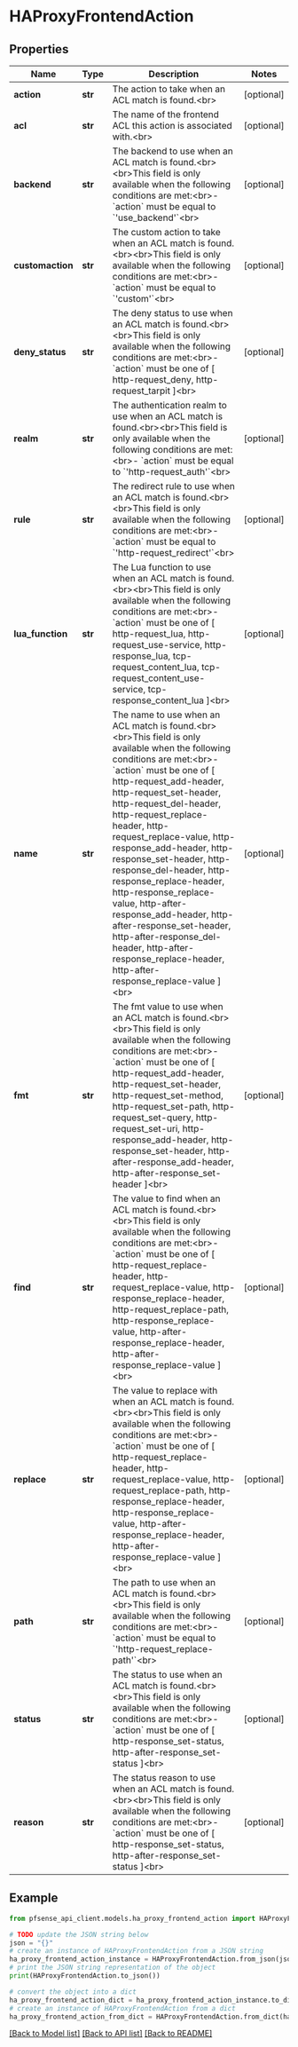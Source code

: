 # HAProxyFrontendAction


## Properties

Name | Type | Description | Notes
------------ | ------------- | ------------- | -------------
**action** | **str** | The action to take when an ACL match is found.&lt;br&gt; | [optional] 
**acl** | **str** | The name of the frontend ACL this action is associated with.&lt;br&gt; | [optional] 
**backend** | **str** | The backend to use when an ACL match is found.&lt;br&gt;&lt;br&gt;This field is only available when the following conditions are met:&lt;br&gt;- &#x60;action&#x60; must be equal to &#x60;&#39;use_backend&#39;&#x60;&lt;br&gt; | [optional] 
**customaction** | **str** | The custom action to take when an ACL match is found.&lt;br&gt;&lt;br&gt;This field is only available when the following conditions are met:&lt;br&gt;- &#x60;action&#x60; must be equal to &#x60;&#39;custom&#39;&#x60;&lt;br&gt; | [optional] 
**deny_status** | **str** | The deny status to use when an ACL match is found.&lt;br&gt;&lt;br&gt;This field is only available when the following conditions are met:&lt;br&gt;- &#x60;action&#x60; must be one of [ http-request_deny, http-request_tarpit ]&lt;br&gt; | [optional] 
**realm** | **str** | The authentication realm to use when an ACL match is found.&lt;br&gt;&lt;br&gt;This field is only available when the following conditions are met:&lt;br&gt;- &#x60;action&#x60; must be equal to &#x60;&#39;http-request_auth&#39;&#x60;&lt;br&gt; | [optional] 
**rule** | **str** | The redirect rule to use when an ACL match is found.&lt;br&gt;&lt;br&gt;This field is only available when the following conditions are met:&lt;br&gt;- &#x60;action&#x60; must be equal to &#x60;&#39;http-request_redirect&#39;&#x60;&lt;br&gt; | [optional] 
**lua_function** | **str** | The Lua function to use when an ACL match is found.&lt;br&gt;&lt;br&gt;This field is only available when the following conditions are met:&lt;br&gt;- &#x60;action&#x60; must be one of [ http-request_lua, http-request_use-service, http-response_lua, tcp-request_content_lua, tcp-request_content_use-service, tcp-response_content_lua ]&lt;br&gt; | [optional] 
**name** | **str** | The name to use when an ACL match is found.&lt;br&gt;&lt;br&gt;This field is only available when the following conditions are met:&lt;br&gt;- &#x60;action&#x60; must be one of [ http-request_add-header, http-request_set-header, http-request_del-header, http-request_replace-header, http-request_replace-value, http-response_add-header, http-response_set-header, http-response_del-header, http-response_replace-header, http-response_replace-value, http-after-response_add-header, http-after-response_set-header, http-after-response_del-header, http-after-response_replace-header, http-after-response_replace-value ]&lt;br&gt; | [optional] 
**fmt** | **str** | The fmt value to use when an ACL match is found.&lt;br&gt;&lt;br&gt;This field is only available when the following conditions are met:&lt;br&gt;- &#x60;action&#x60; must be one of [ http-request_add-header, http-request_set-header, http-request_set-method, http-request_set-path, http-request_set-query, http-request_set-uri, http-response_add-header, http-response_set-header, http-after-response_add-header, http-after-response_set-header ]&lt;br&gt; | [optional] 
**find** | **str** | The value to find when an ACL match is found.&lt;br&gt;&lt;br&gt;This field is only available when the following conditions are met:&lt;br&gt;- &#x60;action&#x60; must be one of [ http-request_replace-header, http-request_replace-value, http-response_replace-header, http-request_replace-path, http-response_replace-value, http-after-response_replace-header, http-after-response_replace-value ]&lt;br&gt; | [optional] 
**replace** | **str** | The value to replace with when an ACL match is found.&lt;br&gt;&lt;br&gt;This field is only available when the following conditions are met:&lt;br&gt;- &#x60;action&#x60; must be one of [ http-request_replace-header, http-request_replace-value, http-request_replace-path, http-response_replace-header, http-response_replace-value, http-after-response_replace-header, http-after-response_replace-value ]&lt;br&gt; | [optional] 
**path** | **str** | The path to use when an ACL match is found.&lt;br&gt;&lt;br&gt;This field is only available when the following conditions are met:&lt;br&gt;- &#x60;action&#x60; must be equal to &#x60;&#39;http-request_replace-path&#39;&#x60;&lt;br&gt; | [optional] 
**status** | **str** | The status to use when an ACL match is found.&lt;br&gt;&lt;br&gt;This field is only available when the following conditions are met:&lt;br&gt;- &#x60;action&#x60; must be one of [ http-response_set-status, http-after-response_set-status ]&lt;br&gt; | [optional] 
**reason** | **str** | The status reason to use when an ACL match is found.&lt;br&gt;&lt;br&gt;This field is only available when the following conditions are met:&lt;br&gt;- &#x60;action&#x60; must be one of [ http-response_set-status, http-after-response_set-status ]&lt;br&gt; | [optional] 

## Example

```python
from pfsense_api_client.models.ha_proxy_frontend_action import HAProxyFrontendAction

# TODO update the JSON string below
json = "{}"
# create an instance of HAProxyFrontendAction from a JSON string
ha_proxy_frontend_action_instance = HAProxyFrontendAction.from_json(json)
# print the JSON string representation of the object
print(HAProxyFrontendAction.to_json())

# convert the object into a dict
ha_proxy_frontend_action_dict = ha_proxy_frontend_action_instance.to_dict()
# create an instance of HAProxyFrontendAction from a dict
ha_proxy_frontend_action_from_dict = HAProxyFrontendAction.from_dict(ha_proxy_frontend_action_dict)
```
[[Back to Model list]](../README.md#documentation-for-models) [[Back to API list]](../README.md#documentation-for-api-endpoints) [[Back to README]](../README.md)


